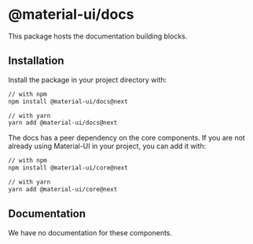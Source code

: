 # @material-ui/docs

This package hosts the documentation building blocks.

## Installation

Install the package in your project directory with:

```sh
// with npm
npm install @material-ui/docs@next

// with yarn
yarn add @material-ui/docs@next
```

The docs has a peer dependency on the core components.
If you are not already using Material-UI in your project, you can add it with:

```sh
// with npm
npm install @material-ui/core@next

// with yarn
yarn add @material-ui/core@next
```

## Documentation

We have no documentation for these components.

